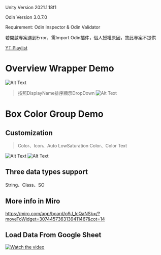 Unity Version 2021.1.18f1

Odin Version 3.0.7.0

Requirement: Odin Inspector & Odin Validator

若開啟專案遇到Error，需Import Odin插件，個人授權原因，故此專案不提供

[YT Playlist](https://www.youtube.com/playlist?list=PLGkS8CzB8N0G-x7s0450cFymEGmEpcQCL)

# Overview Wrapper Demo
![Alt Text](https://i.imgur.com/HYwoQYF.gif)

> 按照DisplayName排序顯示DropDown
![Alt Text](https://i.imgur.com/NVGCD1m.gif)

# Box Color Group Demo
## Customization
> Color、Icon、Auto LowSaturation Color、Color Text

![Alt Text](https://i.imgur.com/1PLfmFL.gif)
![Alt Text](https://i.imgur.com/m5NIPyF.png)

## Three data types support
String、Class、SO

## More info in Miro
https://miro.com/app/board/o9J_lcQaNSk=/?moveToWidget=3074457363139411467&cot=14

## Load Data From Google Sheet
[![Watch the video](https://img.youtube.com/vi/aA0bWBo4y2s/0.jpg)](https://www.youtube.com/watch?v=aA0bWBo4y2s)
